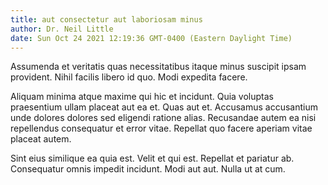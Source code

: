 ```yaml
---
title: aut consectetur aut laboriosam minus
author: Dr. Neil Little
date: Sun Oct 24 2021 12:19:36 GMT-0400 (Eastern Daylight Time)
---
```

Assumenda et veritatis quas necessitatibus itaque minus suscipit ipsam provident. Nihil facilis libero id quo. Modi expedita facere.

 Aliquam minima atque maxime qui hic et incidunt. Quia voluptas praesentium ullam placeat aut ea et. Quas aut et. Accusamus accusantium unde dolores dolores sed eligendi ratione alias. Recusandae autem ea nisi repellendus consequatur et error vitae. Repellat quo facere aperiam vitae placeat autem.

 Sint eius similique ea quia est. Velit et qui est. Repellat et pariatur ab. Consequatur omnis impedit incidunt. Modi aut aut. Nulla ut at cum.